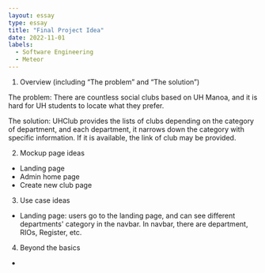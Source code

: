 ```yaml
---
layout: essay
type: essay
title: "Final Project Idea"
date: 2022-11-01
labels:
  - Software Engineering
  - Meteor
---
```



1. Overview (including “The problem” and “The solution”)

The problem: There are countless social clubs based on UH Manoa, and it is hard for UH students to locate what they prefer. 

The solution: UHClub provides the lists of clubs depending on the category of department, and each department, it narrows down the category with specific information. If it is available, the link of club may be provided.

2. Mockup page ideas

- Landing page
- Admin home page
- Create new club page

3. Use case ideas
- Landing page: users go to the landing page, and can see different departments' category in the navbar. In navbar, there are department, RIOs, Register, etc.

4. Beyond the basics
- 
